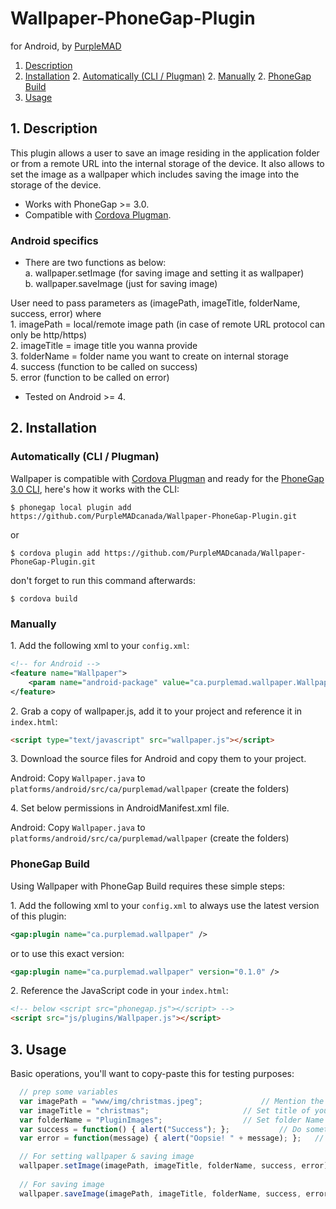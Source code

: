 Wallpaper-PhoneGap-Plugin
=========================

for Android, by [PurpleMAD](http://www.purplemad.ca/)

1. [Description](https://github.com/PurpleMADcanada/Wallpaper-PhoneGap-Plugin.git#1-description)
2. [Installation](https://github.com/PurpleMADcanada/Wallpaper-PhoneGap-Plugin.git#2-installation)
	2. [Automatically (CLI / Plugman)](https://github.com/PurpleMADcanada/Wallpaper-PhoneGap-Plugin.git#automatically-cli--plugman)
	2. [Manually](https://github.com/PurpleMADcanada/Wallpaper-PhoneGap-Plugin.git#manually)
	2. [PhoneGap Build](https://github.com/PurpleMADcanada/Wallpaper-PhoneGap-Plugin.git#phonegap-build)
3. [Usage](https://github.com/PurpleMADcanada/Wallpaper-PhoneGap-Plugin.git#3-usage)

## 1. Description

This plugin allows a user to save an image residing in the application folder or from a remote URL into the internal storage of the device. It also allows to set the image as a wallpaper which includes saving the image into the storage of the device.

* Works with PhoneGap >= 3.0.
* Compatible with [Cordova Plugman](https://github.com/apache/cordova-plugman).

### Android specifics
* There are two functions as below:<br/>
a. wallpaper.setImage (for saving image and setting it as wallpaper)<br/>
b. wallpaper.saveImage (just for saving image) 

User need to pass parameters as (imagePath, imageTitle, folderName, success, error) where<br/> 
	1. imagePath = local/remote image path (in case of remote URL protocol can only be http/https)<br/>
	2. imageTitle = image title you wanna provide<br/>
	3. folderName = folder name you want to create on internal storage<br/>
	4. success (function to be called on success)<br/>
	5. error (function to be called on error)

* Tested on Android >= 4.

## 2. Installation

### Automatically (CLI / Plugman)
Wallpaper is compatible with [Cordova Plugman](https://github.com/apache/cordova-plugman) and ready for the [PhoneGap 3.0 CLI](http://docs.phonegap.com/en/3.0.0/guide_cli_index.md.html#The%20Command-line%20Interface_add_features), here's how it works with the CLI:

```
$ phonegap local plugin add https://github.com/PurpleMADcanada/Wallpaper-PhoneGap-Plugin.git
```
or
```
$ cordova plugin add https://github.com/PurpleMADcanada/Wallpaper-PhoneGap-Plugin.git
```
don't forget to run this command afterwards:
```
$ cordova build
```

### Manually

1\. Add the following xml to your `config.xml`:
```xml
<!-- for Android -->
<feature name="Wallpaper">
	<param name="android-package" value="ca.purplemad.wallpaper.Wallpaper"/>
</feature>
```

2\. Grab a copy of wallpaper.js, add it to your project and reference it in `index.html`:
```html
<script type="text/javascript" src="wallpaper.js"></script>
```

3\. Download the source files for Android and copy them to your project.

Android: Copy `Wallpaper.java` to `platforms/android/src/ca/purplemad/wallpaper` (create the folders)

4\. Set below permissions in AndroidManifest.xml file.

<uses-permission android:name="android.permission.SET_WALLPAPER" />
<uses-permission android:name="android.permission.WRITE_EXTERNAL_STORAGE" />
<uses-permission android:name="android.permission.INTERNET" />
<uses-permission android:name="android.permission.ACCESS_NETWORK_STATE" />

Android: Copy `Wallpaper.java` to `platforms/android/src/ca/purplemad/wallpaper` (create the folders)

### PhoneGap Build

Using Wallpaper with PhoneGap Build requires these simple steps:

1\. Add the following xml to your `config.xml` to always use the latest version of this plugin:
```xml
<gap:plugin name="ca.purplemad.wallpaper" />
```
or to use this exact version:
```xml
<gap:plugin name="ca.purplemad.wallpaper" version="0.1.0" />
```

2\. Reference the JavaScript code in your `index.html`:
```html
<!-- below <script src="phonegap.js"></script> -->
<script src="js/plugins/Wallpaper.js"></script>
```


## 3. Usage

Basic operations, you'll want to copy-paste this for testing purposes:

```javascript
  // prep some variables
  var imagePath = "www/img/christmas.jpeg";				// Mention the complete path to your image. If it contains under multiple folder then mention the path from level "www" to the level your image contains with its name including its extension.
  var imageTitle = "christmas";						// Set title of your choice.
  var folderName = "PluginImages";					// Set folder Name of your choice. 
  var success = function() { alert("Success"); };			// Do something on success return.
  var error = function(message) { alert("Oopsie! " + message); };	// Do something on error return.

  // For setting wallpaper & saving image
  wallpaper.setImage(imagePath, imageTitle, folderName, success, error);
  
  // For saving image
  wallpaper.saveImage(imagePath, imageTitle, folderName, success, error);	
```
